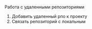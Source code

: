Работа с удаленными репозиториями
1. Добавить удаленный рпо к проекту
3. Связать репозиторий с локальным
